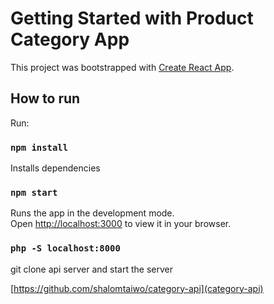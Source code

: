 # Getting Started with Product Category App

This project was bootstrapped with [Create React App](https://github.com/facebook/create-react-app).

## How to run

Run:

### `npm install`

Installs dependencies

### `npm start`

Runs the app in the development mode.\
Open [http://localhost:3000](http://localhost:3000) to view it in your browser.

### `php -S localhost:8000`

git clone api server and start the server

[https://github.com/shalomtaiwo/category-api](category-api)
